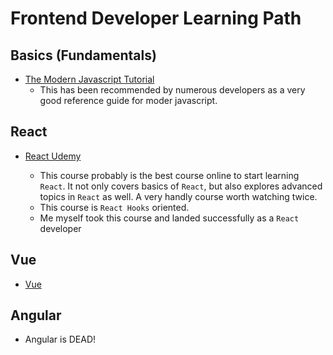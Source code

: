 # Frontend Developer Learning Path

## Basics (Fundamentals)

- [The Modern Javascript Tutorial](https://javascript.info/)
  - This has been recommended by numerous developers as a very good reference guide for moder javascript.

## React

- [React Udemy](https://www.udemy.com/course/react-the-complete-guide-incl-redux/)

  - This course probably is the best course online to start learning `React`. It not only covers basics of `React`, but also explores advanced topics in `React` as well. A very handly course worth watching twice.
  - This course is `React Hooks` oriented.
  - Me myself took this course and landed successfully as a `React` developer

## Vue

- [Vue](https://vuejs.org/guide/introduction.html#what-is-vue)

## Angular

- Angular is DEAD!
